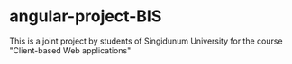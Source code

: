 # angular-project-BIS
This is a joint project by students of Singidunum University for the course "Client-based Web applications"
